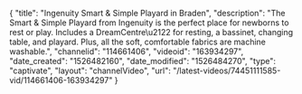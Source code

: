 {
    "title": "Ingenuity Smart & Simple Playard in Braden",
    "description": "The Smart & Simple Playard from Ingenuity is the perfect place for newborns to rest or play. Includes a DreamCentre\u2122 for resting, a bassinet, changing table, and playard. Plus, all the soft, comfortable fabrics are machine washable.",
    "channelid": "114661406",
    "videoid": "163934297",
    "date_created": "1526482160",
    "date_modified": "1526484270",
    "type": "captivate",
    "layout": "channelVideo",
    "url": "\/latest-videos\/74451111585-vid\/114661406-163934297"
}